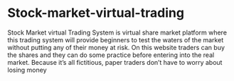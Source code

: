 # Stock-market-virtual-trading
Stock Market virtual Trading System is virtual share market platform where 
this trading system will provide beginners to test the waters of the market without putting any of their money at risk.
On this website traders can buy the shares and they can do some practice before entering into the real market.
Because it’s all fictitious, paper traders don’t have to worry about 
losing money
